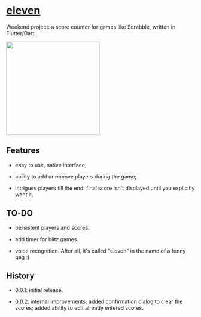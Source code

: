 # [eleven](https://www.youtube.com/watch?v=G2Y0oqZOyl0)

Weekend project: a score counter for games like Scrabble, written in Flutter/Dart.

[<img src="https://github.com/zmej-serow/eleven/blob/master/eleven.gif?raw=true" width="250"/>](https://github.com/zmej-serow/eleven/blob/master/eleven.gif?raw=true)

## Features
- easy to use, native interface;

- ability to add or remove players during the game;

- intrigues players till the end: final score isn't displayed until you explicitly want it.

## TO-DO
- persistent players and scores.

- add timer for blitz games.

- voice recognition. After all, it's called "eleven" in the name of a funny gag :)

## History
- 0.0.1:
initial release.

- 0.0.2:
internal improvements;
added confirmation dialog to clear the scores;
added ability to edit already entered scores.

